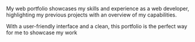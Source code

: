 

My web portfolio showcases my skills and experience as a web developer, highlighting my previous projects with an overview of my capabilities. 

With a user-friendly interface and a clean,  this portfolio is the perfect way for me to showcase my work
